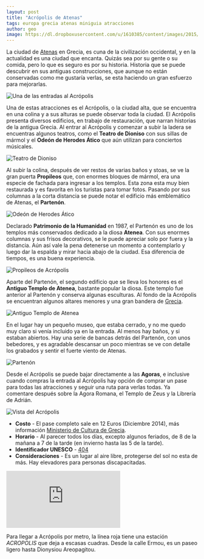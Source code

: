 ```yaml
---
layout: post
title: "Acrópolis de Atenas"
tags: europa grecia atenas miniguia atracciones
author: geo
image: https://dl.dropboxusercontent.com/u/1610385/content/images/2015/04/2014-12-17-09-33-27.jpg
---
```

La ciudad de [Atenas](/tag/atenas) en Grecia, es cuna de la civilización occidental, y en la actualidad es una ciudad que encanta. Quizás sea por su gente o su comida, pero lo que es seguro es por su historia. Historia que se puede descubrir en sus antiguas construcciones, que aunque no están conservadas como me gustaría verlas, se esta haciendo un gran esfuerzo para mejorarlas.

![Una de las entradas al Acrópolis](https://dl.dropboxusercontent.com/u/1610385/content/images/2015/04/2014-12-17-09-28-43.jpg)

Una de estas atracciones es el Acrópolis, o la ciudad alta, que se encuentra en una colina y a sus alturas se puede observar toda la ciudad. El Acrópolis presenta diversos edificios, en trabajo de restauración, que narran historias de la antigua Grecia. Al entrar al Acrópolis y comenzar a subir la ladera se encuentras algunos teatros, como el **Teatro de Dioniso** con sus sillas de mármol y el **Odeón de Herodes Ático** que aún utilizan para conciertos músicales.

![Teatro de Dioniso](https://dl.dropboxusercontent.com/u/1610385/content/images/2015/04/2014-12-17-08-29-11.jpg)

Al subir la colina, después de ver restos de varias baños y stoas, se ve la gran puerta **Propileos** que, con enormes bloques de mármol, era una especie de fachada para ingresar a los templos. Esta zona esta muy bien restaurada y es favorita en los turistas para tomar fotos. Pasando por sus columnas a la corta distancia se puede notar el edificio más emblemático de Atenas, el **Partenón**.

![Odeón de Herodes Ático](https://dl.dropboxusercontent.com/u/1610385/content/images/2015/04/2014-12-17-08-49-56.jpg)

Declarado **Patrimonio de la Humanidad** en 1987, el Partenón es uno de los templos más conservados dedicado a la diosa **Atenea**. Con sus enormes columnas y sus frisos decorativos, se le puede apreciar solo por fuera y la distancia. Aún así vale la pena detenerse un momento a contemplarlo y luego dar la espalda y mirar hacia abajo de la ciudad. Esa diferencia de tiempos, es una buena experiencia.

![Propileos de Acrópolis](https://dl.dropboxusercontent.com/u/1610385/content/images/2015/04/2014-12-17-08-54-06.jpg)

Aparte del Partenón, el segundo edificio que se lleva los honores es el **Antiguo Templo de Atenea**, bastante popular la diosa. Este templo fue anterior al Partenón y conserva algunas esculturas. Al fondo de la Acrópolis se encuentran algunos altares menores y una gran bandera de [Grecia](/tag/grecia).

![Antiguo Templo de Atenea](https://dl.dropboxusercontent.com/u/1610385/content/images/2015/04/2014-12-17-09-19-29.jpg)

En el lugar hay un pequeño museo, que estaba cerrado, y no me quedo muy claro si venía incluido ya en la entrada. Al menos hay baños, y si estaban abiertos. Hay una serie de bancas detrás del Partenón, con unos bebedores, y es agradable descansar un poco mientras se ve con detalle los grabados y sentir el fuerte viento de Atenas.

![Partenón](https://dl.dropboxusercontent.com/u/1610385/content/images/2015/04/2014-12-17-09-05-18.jpg)

Desde el Acrópolis se puede bajar directamente a las **Agoras**, e inclusive cuando compras la entrada al Acrópolis hay opción de comprar un pase para todas las atracciones y seguir una ruta para verlas todas. Ya comentare después sobre la Agora Romana, el Templo de Zeus y la Librería de Adrián.

![Vista del Acrópolis](https://dl.dropboxusercontent.com/u/1610385/content/images/2015/04/2014-12-17-09-14-37.jpg)

* **Costo** - El pase completo sale en 12 Euros (Diciembre 2014), más información [Ministerio de Cultura de Grecia](http://odysseus.culture.gr/h/3/eh355.jsp?obj_id=2384).
* **Horario** - Al parecer todos los días, excepto algunos feriados, de 8 de la mañana a 7 de la tarde (en invierno hasta las 5 de la tarde).
* **Identificador UNESCO** - [404](http://whc.unesco.org/en/list/404)
* **Consideraciones** - Es un lugar al aire libre, protegerse del sol no esta de más. Hay elevadores para personas discapacitadas.

<div class="embed-responsive embed-responsive-16by9">
<iframe src="https://www.google.com/maps/embed?pb=!1m18!1m12!1m3!1d3145.239829740664!2d23.725749000000008!3d37.97153200000001!2m3!1f0!2f0!3f0!3m2!1i1024!2i768!4f13.1!3m3!1m2!1s0x14a1bd1837f5acf3%3A0x5c97c042f5eb0df6!2sAcropolis+of+Athens!5e0!3m2!1sen!2smx!4v1430315224359" class="embed-responsive-item" frameborder="0" style="border:0"></iframe>
</div>

Para llegar a Acrópolis por metro, la línea roja tiene una estación *ACROPOLIS* que deja a escasas cuadras. Desde la calle Ermou, es un paseo ligero hasta Dionysiou Areopagitou.
